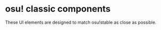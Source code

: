 # osu! classic components

These UI elements are designed to match osu!stable as close as possible.

